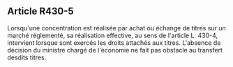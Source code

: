 Article R430-5
----
Lorsqu'une concentration est réalisée par achat ou échange de titres sur un
marché réglementé, sa réalisation effective, au sens de l'article L. 430-4,
intervient lorsque sont exercés les droits attachés aux titres. L'absence de
décision du ministre chargé de l'économie ne fait pas obstacle au transfert
desdits titres.

